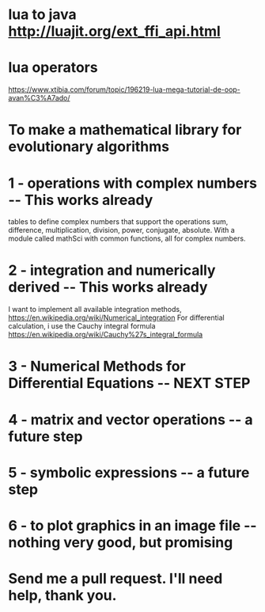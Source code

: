# lua to java http://luajit.org/ext_ffi_api.html
# lua operators
https://www.xtibia.com/forum/topic/196219-lua-mega-tutorial-de-oop-avan%C3%A7ado/
#  To make a mathematical library for evolutionary algorithms
# 1 - operations with complex numbers -- This works already
  tables to define complex numbers that support the operations sum, difference, multiplication, 
  division, power, conjugate, absolute. With    a module called mathSci with common functions, all for complex numbers.
# 2 - integration and numerically derived -- This works already
I want to implement all available integration methods, 
    https://en.wikipedia.org/wiki/Numerical_integration
For differential calculation, i use the Cauchy integral formula
    https://en.wikipedia.org/wiki/Cauchy%27s_integral_formula
# 3 - Numerical Methods for Differential Equations -- NEXT STEP
# 4 - matrix and vector operations -- a future step
# 5 - symbolic expressions -- a future step
# 6 - to plot graphics in an image file -- nothing very good, but promising


#   Send me a pull request. I'll need help, thank you.
